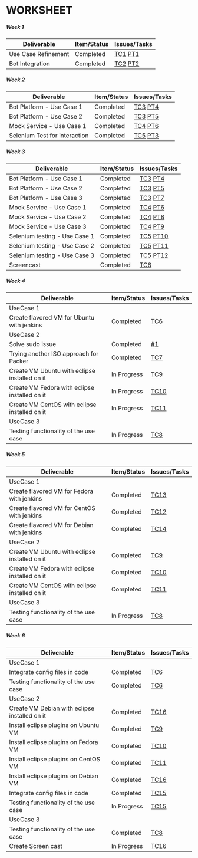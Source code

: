 # WORKSHEET


##### Week 1

| Deliverable   | Item/Status   |  Issues/Tasks
| ------------- | ------------  |  ------------
| Use Case Refinement      | Completed         |[TC1](https://trello.com/c/Y0Lggpq0) [PT1](https://www.pivotaltracker.com/story/show/152219635)
| Bot Integration      | Completed             |[TC2](https://trello.com/c/ioz5nZQC) [PT2](https://www.pivotaltracker.com/story/show/152219783)

##### Week 2

| Deliverable   | Item/Status   |  Issues/Tasks
| ------------- | ------------  |  ------------
| Bot Platform - Use Case 1     | Completed        |[TC3](https://trello.com/c/UdeMZwB2) [PT4](https://www.pivotaltracker.com/story/show/152219898)
| Bot Platform - Use Case 2            |  Completed        |[TC3](https://trello.com/c/UdeMZwB2) [PT5](https://www.pivotaltracker.com/story/show/152221185)
| Mock Service - Use Case 1      | Completed            |  [TC4](https://trello.com/c/wm2htHJN) [PT6](https://www.pivotaltracker.com/story/show/152219339)
| Selenium Test for interaction | Completed | [TC5](https://trello.com/c/hGyeTPnd) [PT3](https://www.pivotaltracker.com/story/show/152253271)

##### Week 3

| Deliverable   | Item/Status   |  Issues/Tasks
| ------------- | ------------  |  ------------
| Bot Platform - Use Case 1     | Completed        |[TC3](https://trello.com/c/UdeMZwB2) [PT4](https://www.pivotaltracker.com/story/show/152219898)
| Bot Platform - Use Case 2            |  Completed        |[TC3](https://trello.com/c/UdeMZwB2) [PT5](https://www.pivotaltracker.com/story/show/152221185)
| Bot Platform - Use Case 3            |  Completed       |[TC3](https://trello.com/c/UdeMZwB2) [PT7](https://www.pivotaltracker.com/story/show/152255653)
| Mock Service - Use Case 1      | Completed           |  [TC4](https://trello.com/c/wm2htHJN) [PT6](https://www.pivotaltracker.com/story/show/152219339)
| Mock Service - Use Case 2      | Completed          |  [TC4](https://trello.com/c/wm2htHJN) [PT8](https://www.pivotaltracker.com/story/show/152219426) 
| Mock Service - Use Case 3      | Completed           |  [TC4](https://trello.com/c/wm2htHJN) [PT9](https://www.pivotaltracker.com/story/show/152219575) 
| Selenium testing - Use Case 1      | Completed           |  [TC5](https://trello.com/c/hGyeTPnd) [PT10](https://www.pivotaltracker.com/story/show/152224799)
| Selenium testing - Use Case 2      | Completed           |  [TC5](https://trello.com/c/hGyeTPnd) [PT11](https://www.pivotaltracker.com/story/show/152224802)
| Selenium testing - Use Case 3      | Completed           |  [TC5](https://trello.com/c/hGyeTPnd) [PT12](https://www.pivotaltracker.com/story/show/152224808)
| Screencast      | Completed       | [TC6](https://trello.com/c/BSYHFry7)

##### Week 4

| Deliverable   | Item/Status   |  Issues/Tasks
| ------------- | ------------  |  ------------
| UseCase 1
| Create flavored VM for Ubuntu with jenkins | Completed   | [TC6](https://trello.com/c/EqMuQDgU)
| UseCase 2
| Solve sudo issue      | Completed         |[#1](https://github.ncsu.edu/bbansal/AutoBots/issues/1)
| Trying another ISO approach for Packer | Completed  | [TC7](https://trello.com/c/s5FlQovw)
| Create VM Ubuntu with eclipse installed on it  | In Progress  | [TC9](https://trello.com/c/A6MT3Glc)
| Create VM Fedora with eclipse installed on it  | In Progress  | [TC10](https://trello.com/c/6CZgYUIK)
| Create VM CentOS with eclipse installed on it  | In Progress  | [TC11](https://trello.com/c/3NMwwmRU)
| UseCase 3
| Testing functionality of the use case  | In Progress | [TC8](https://trello.com/c/MkZiU1vL)

##### Week 5

| Deliverable   | Item/Status   |  Issues/Tasks
| ------------- | ------------  |  ------------
| UseCase 1
| Create flavored VM for Fedora with jenkins | Completed   | [TC13](https://trello.com/c/Q6pWhWLy)
| Create flavored VM for CentOS with jenkins | Completed   | [TC12](https://trello.com/c/MmNVjdVA)
| Create flavored VM for Debian with jenkins | Completed   | [TC14](https://trello.com/c/KgAJ6dzb)
| UseCase 2
| Create VM Ubuntu with eclipse installed on it  | Completed  | [TC9](https://trello.com/c/A6MT3Glc)
| Create VM Fedora with eclipse installed on it  | Completed  | [TC10](https://trello.com/c/6CZgYUIK)
| Create VM CentOS with eclipse installed on it  | Completed  | [TC11](https://trello.com/c/3NMwwmRU)
| UseCase 3
| Testing functionality of the use case  | In Progress | [TC8](https://trello.com/c/MkZiU1vL)

##### Week 6

| Deliverable   | Item/Status   |  Issues/Tasks
| ------------- | ------------  |  ------------
| UseCase 1
| Integrate config files in code | Completed   | [TC6](https://trello.com/c/EqMuQDgU)
| Testing functionality of the use case  | Completed | [TC6](https://trello.com/c/EqMuQDgU)
| UseCase 2
| Create VM Debian with eclipse installed on it  | Completed  | [TC16](https://trello.com/c/oFxoayKM)
| Install eclipse plugins on Ubuntu VM  | Completed  | [TC9](https://trello.com/c/A6MT3Glc)
| Install eclipse plugins on Fedora VM   | Completed  | [TC10](https://trello.com/c/6CZgYUIK)
| Install eclipse plugins on CentOS VM   | Completed  | [TC11](https://trello.com/c/3NMwwmRU)
| Install eclipse plugins on Debian VM  | Completed  | [TC16](https://trello.com/c/oFxoayKM)
| Integrate config files in code | Completed         |[TC15](https://trello.com/c/s5FlQovw)
| Testing functionality of the use case  | In Progress | [TC15](https://trello.com/c/s5FlQovw)
| UseCase 3
| Testing functionality of the use case  | Completed | [TC8](https://trello.com/c/MkZiU1vL)
| Create Screen cast  | In Progress | [TC16](https://trello.com/c/uxvJq3AH)
